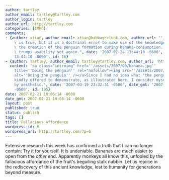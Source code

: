 ```yaml
---
author: tartley
author_email: tartley@tartley.com
author_login: tartley
author_url: http://tartley.com
categories: [IMHO]
comments:
- {author: xtian, author_email: xtian@babbageclunk.com, author_url: '', content: "This\
    \ is true, but it is a doctrinal error to make use of the knowledge; it prevents\
    \ the creation of the penguin formation during banana-consumption. \r\n\r\nAesthetic\
    \ trumps usability yet again.", date: '2007-02-28 13:44:10 -0600', date_gmt: '2007-02-28
    13:44:10 -0600', id: 16}
- {author: Tartley, author_email: tartley@tartley.com, author_url: 'http://tartley.com',
  content: '<a class="introimg" href=''/assets/2007/03/banana.jpg''
    title=''Doing the penguin'' rel="nofollow"><img src=''/assets/2007/03/banana.thumbnail.jpg''
    alt=''Doing the penguin'' /></a>Since I had no idea what "the penguin" was, Xtian
    kindly offered to demonstrate, as illustrated here. I consider myself trumped
    by aesthetic.', date: '2007-03-19 23:32:31 -0500', date_gmt: '2007-03-19 23:32:31
    -0500', id: 195}
date: 2007-02-21 10:06:14 -0600
date_gmt: 2007-02-21 10:06:14 -0600
layout: post
published: true
status: publish
tags: []
title: Fallacious Affordance
wordpress_id: 6
wordpress_url: http://tartley.com/?p=6
---
```


Extensive research this week has confirmed a truth that I can no longer
contain: Try it for yourself. It is undeniable. Bananas are much easier
to open from the *other* end. Apparently monkeys all know this, unfooled
by the fallacious affordance of the fruit's beguiling stalk nubbin. Let
us rejoice in the rediscovery of this ancient knowledge, lost to
humanity for generations beyond measure.

